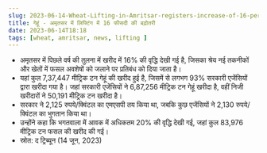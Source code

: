 ```yaml
---
slug: 2023-06-14-Wheat-Lifting-in-Amritsar-registers-increase-of-16-percent
title: गेहूं - अमृतसर में लिफ्टिंग में 16 फीसदी की बढ़ोतरी
date: 2023-06-14T18:18
tags: [wheat, amritsar, news, lifting ]
---
```


- अमृतसर में पिछले वर्ष की तुलना में खरीद में 16% की वृद्धि देखी गई है, जिसका श्रेय नई तकनीकों और खेतों में फसल अवशेषों को जलाने पर प्रतिबंध को दिया जाता है।
- यहां कुल 7,37,447 मीट्रिक टन गेहूं की खरीद हुई है, जिसमें से लगभग 93% सरकारी एजेंसियों द्वारा खरीदा गया है। जहां सरकारी एजेंसियों ने 6,87,256 मीट्रिक टन गेहूं खरीदा है, वहीं निजी खरीदारों ने 50,191 मीट्रिक टन खरीदा है।
- सरकार ने 2,125 रुपये/क्विंटल का एमएसपी तय किया था, जबकि कुछ एजेंसियों ने 2,130 रुपये/क्विंटल का भुगतान किया था।
- उन्होंने कहा कि भगतवाला में आवक में अधिकतम 20% की वृद्धि देखी गई, जहां कुल 83,976 मीट्रिक टन फसल की खरीद की गई।
- स्रोत: द ट्रिब्यून (14 जून, 2023)
